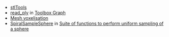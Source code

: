 * [stlTools](https://www.mathworks.com/matlabcentral/fileexchange/51200-stltools)
* [read_ply](https://www.mathworks.com/matlabcentral/fileexchange/5355-toolbox-graph/content/toolbox_graph/read_ply.m) in [Toolbox Graph](https://www.mathworks.com/matlabcentral/fileexchange/5355-toolbox-graph)
* [Mesh voxelisation](https://www.mathworks.com/matlabcentral/fileexchange/27390-mesh-voxelisation)
* [SpiralSampleSphere](http://www.mathworks.com/matlabcentral/fileexchange/37004-suite-of-functions-to-perform-uniform-sampling-of-a-sphere/content/S2%20Sampling%20Toolbox/SpiralSampleSphere.m) in [Suite of functions to perform uniform sampling of a sphere](http://www.mathworks.com/matlabcentral/fileexchange/37004-suite-of-functions-to-perform-uniform-sampling-of-a-sphere)